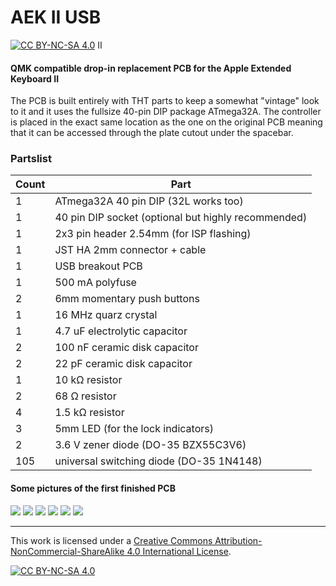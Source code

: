 # AEK II USB

[![CC BY-NC-SA 4.0][cc-by-nc-sa-shield]][cc-by-nc-sa]
II
#### QMK compatible drop-in replacement PCB for the Apple Extended Keyboard II
The PCB is built entirely with THT parts to keep a somewhat "vintage" look to it and it uses the fullsize 40-pin DIP package ATmega32A.
The controller is placed in the exact same location as the one on the original PCB meaning that it can be accessed through the plate cutout under the spacebar.

### Partslist
 |Count|Part|
 |-|-|
 |1|ATmega32A 40 pin DIP (32L works too)|
 |1|40 pin DIP socket (optional but highly recommended)|
 |1|2x3 pin header 2.54mm (for ISP flashing)|
 |1|JST HA 2mm connector + cable|
 |1|USB breakout PCB|
 |1|500 mA polyfuse|
 |2|6mm momentary push buttons|
 |1|16 MHz quarz crystal|
 |1|4.7 uF electrolytic capacitor|
 |2|100 nF ceramic disk capacitor|
 |2|22 pF ceramic disk capacitor|
 |1|10 kΩ resistor|
 |2|68 Ω resistor|
 |4|1.5 kΩ resistor|
 |3|5mm LED (for the lock indicators)|
 |2|3.6 V zener diode (DO-35 BZX55C3V6)|
 |105|universal switching diode (DO-35 1N4148)|
 

#### Some pictures of the first finished PCB
[![](https://i.imgur.com/3325BHBm.jpg)](https://i.imgur.com/3325BHB.jpg) [![](https://i.imgur.com/cYwRUWXm.jpg)](https://i.imgur.com/cYwRUWX.jpg)
[![](https://i.imgur.com/b2IuvLgm.jpg)](https://i.imgur.com/b2IuvLg.jpg) [![](https://i.imgur.com/vxiDwE3m.jpg)](https://i.imgur.com/vxiDwE3.jpg)
[![](https://i.imgur.com/lfABr6am.jpg)](https://i.imgur.com/lfABr6a.jpg) [![](https://i.imgur.com/BY7TV2wm.jpg)](https://i.imgur.com/BY7TV2w.jpg)

---
This work is licensed under a
[Creative Commons Attribution-NonCommercial-ShareAlike 4.0 International License][cc-by-nc-sa].

[![CC BY-NC-SA 4.0][cc-by-nc-sa-image]][cc-by-nc-sa]

[cc-by-nc-sa]: http://creativecommons.org/licenses/by-nc-sa/4.0/
[cc-by-nc-sa-image]: https://licensebuttons.net/l/by-nc-sa/4.0/88x31.png
[cc-by-nc-sa-shield]: https://img.shields.io/badge/License-CC%20BY--NC--SA%204.0-lightgrey.svg